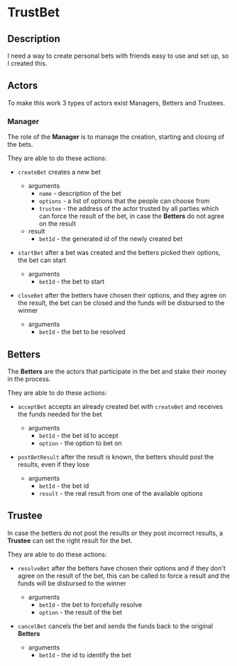 # TrustBet

## Description

I need a way to create personal bets with friends easy to use and set up, so I created this.

## Actors

To make this work 3 types of actors exist Managers, Betters and Trustees.

### Manager

The role of the **Manager** is to manage the creation, starting and closing of the bets.

They are able to do these actions:

- `createBet` creates a new bet
  - arguments
    - `name` - description of the bet
    - `options` - a list of options that the people can choose from
    - `trustee` - the address of the actor trusted by all parties which can force the result of the bet, in case the **Betters** do not agree on the result
  - result
    - `betId` - the generated id of the newly created bet

- `startBet` after a bet was created and the betters picked their options, the bet can start
  - arguments
    - `betId` - the bet to start



- `closeBet` after the betters have chosen their options, and they agree on the result, the bet can be closed and the funds will be disbursed to the winner
  - arguments
    - `betId` - the bet to be resolved

## Betters

The **Betters** are the actors that participate in the bet and stake their money in the process.

They are able to do these actions:

- `acceptBet` accepts an already created bet with `createBet` and receives the funds needed for the bet
  - arguments
    - `betId` - the bet id to accept
    - `option` - the option to bet on

- `postBetResult` after the result is known, the betters should post the results, even if they lose
  - arguments
    - `betId` - the bet id
    - `result` - the real result from one of the available options

## Trustee

In case the betters do not post the results or they post incorrect results, a **Trustee** can set the right result for the bet.

They are able to do these actions:

- `resolveBet` after the betters have chosen their options and if they don't agree on the result of the bet, this can be called to force a result and the funds will be disbursed to the winner
  - arguments
    - `betId` - the bet to forcefully resolve
    - `option` - the result of the bet

- `cancelBet` cancels the bet and sends the funds back to the original **Betters**
  - arguments
    - `betId` - the id to identify the bet

